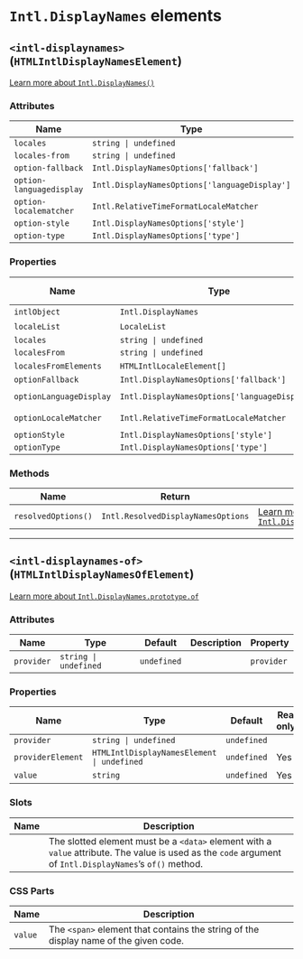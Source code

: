 # `Intl.DisplayNames` elements

## `<intl-displaynames>` (`HTMLIntlDisplayNamesElement`)

[Learn more about `Intl.DisplayNames()`](http://developer.mozilla.org/en-US/docs/Web/JavaScript/Reference/Global_Objects/Intl/DisplayNames/DisplayNames)

### Attributes

| Name                     | Type                                          | Default      | Description | Property                |
| ------------------------ | --------------------------------------------- | ------------ | ----------- | ----------------------- |
| `locales`                | `string \| undefined`                         | `undefined`  |             | `locales`               |
| `locales-from`           | `string \| undefined`                         | `undefined`  |             | `localesFrom`           |
| `option-fallback`        | `Intl.DisplayNamesOptions['fallback']`        | `'code'`     |             | `optionFallback`        |
| `option-languagedisplay` | `Intl.DisplayNamesOptions['languageDisplay']` | `'dialect'`  |             | `optionLanguageDisplay` |
| `option-localematcher`   | `Intl.RelativeTimeFormatLocaleMatcher`        | `'best fit'` |             | `optionLocaleMatcher`   |
| `option-style`           | `Intl.DisplayNamesOptions['style']`           | `'long'`     |             | `optionStyle`           |
| `option-type`            | `Intl.DisplayNamesOptions['type']`            | `'language'` |             | `optionType`            |

### Properties

| Name                    | Type                                          | Default      | Read only? | Description | Attribute                |
| ----------------------- | --------------------------------------------- | ------------ | ---------- | ----------- | ------------------------ |
| `intlObject`            | `Intl.DisplayNames`                           | `undefined`  | Yes        |             |                          |
| `localeList`            | `LocaleList`                                  | `undefined`  | Yes        |             |                          |
| `locales`               | `string \| undefined`                         | `undefined`  |            |             | `locales`                |
| `localesFrom`           | `string \| undefined`                         | `undefined`  |            |             | `locales-from`           |
| `localesFromElements`   | `HTMLIntlLocaleElement[]`                     | `undefined`  | Yes        |             |                          |
| `optionFallback`        | `Intl.DisplayNamesOptions['fallback']`        | `'code'`     |            |             | `option-fallback`        |
| `optionLanguageDisplay` | `Intl.DisplayNamesOptions['languageDisplay']` | `'dialect'`  |            |             | `option-languagedisplay` |
| `optionLocaleMatcher`   | `Intl.RelativeTimeFormatLocaleMatcher`        | `'best fit'` |            |             | `option-localematcher`   |
| `optionStyle`           | `Intl.DisplayNamesOptions['style']`           | `'long'`     |            |             | `option-style`           |
| `optionType`            | `Intl.DisplayNamesOptions['type']`            | `'language'` |            |             | `option-type`            |

### Methods

| Name                | Return                             | Description                                                                                                                                                                           |
| ------------------- | ---------------------------------- | ------------------------------------------------------------------------------------------------------------------------------------------------------------------------------------- |
| `resolvedOptions()` | `Intl.ResolvedDisplayNamesOptions` | [Learn more about `Intl.DisplayNames.prototype.resolvedOptions()`](http://developer.mozilla.org/en-US/docs/Web/JavaScript/Reference/Global_Objects/Intl/DisplayNames/resolvedOptions) |

***

## `<intl-displaynames-of>` (`HTMLIntlDisplayNamesOfElement`)

[Learn more about `Intl.DisplayNames.prototype.of`](http://developer.mozilla.org/en-US/docs/Web/JavaScript/Reference/Global_Objects/Intl/DisplayNames/of)

### Attributes

| Name       | Type                  | Default     | Description | Property   |
| ---------- | --------------------- | ----------- | ----------- | ---------- |
| `provider` | `string \| undefined` | `undefined` |             | `provider` |

### Properties

| Name              | Type                                       | Default     | Read only? | Description | Attribute  |
| ----------------- | ------------------------------------------ | ----------- | ---------- | ----------- | ---------- |
| `provider`        | `string \| undefined`                      | `undefined` |            |             | `provider` |
| `providerElement` | `HTMLIntlDisplayNamesElement \| undefined` | `undefined` | Yes        |             |            |
| `value`           | `string`                                   | `undefined` | Yes        |             |            |

### Slots

| Name | Description                                                                                                                                               |
| ---- | --------------------------------------------------------------------------------------------------------------------------------------------------------- |
|      | The slotted element must be a `<data>` element with a `value` attribute. The value is used as the `code` argument of `Intl.DisplayNames`’s `of()` method. |

### CSS Parts

| Name    | Description                                                                          |
| ------- | ------------------------------------------------------------------------------------ |
| `value` | The `<span>` element that contains the string of the display name of the given code. |
